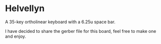 # Helvellyn
A 35-key ortholinear keyboard with a 6.25u space bar. 

I have decided to share the gerber file for this board, feel free to make one and enjoy. 

